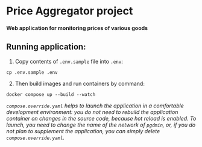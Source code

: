 # Price Aggregator project

#### Web application for monitoring prices of various goods

## Running application:
1. Copy contents of `.env.sample` file into `.env`:
```shell
cp .env.sample .env
```
2. Then build images and run containers by command:
```shell
docker compose up --build --watch
```

*`compose.override.yaml` helps to launch the application in a comfortable development environment: you do not need to rebuild the application container on changes in the source code, because hot reload is enabled. To launch, you need to change the name of the network of `pgdmin`, or, if you do not plan to supplement the application, you can simply delete `compose.override.yaml`.*